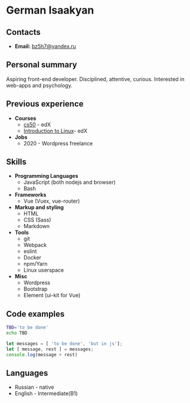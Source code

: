 # **German Isaakyan**

## Contacts

- **Email:** <bz5h7@yandex.ru>

## Personal summary

Aspiring front-end developer. Disciplined, attentive, curious. Interested in web-apps and psychology.

## Previous experience

- **Courses**
  - [cs50][1] - edX
  - [Introduction to Linux][2]- edX
- **Jobs**
  - 2020 - Wordpress freelance

## Skills

- **Programming Languages**
  - JavaScript (both nodejs and browser)
  - Bash
- **Frameworks**
  - Vue (Vuex, vue-router)
- **Markup and styling**
  - HTML
  - CSS (Sass)
  - Markdown
- **Tools**
  - git
  - Webpack
  - eslint
  - Docker
  - npm/Yarn
  - Linux userspace
- **Misc**
  - Wordpress
  - Bootstrap
  - Element (ui-kit for Vue)

## Code examples

```sh
TBD='to be done'
echo TBD
```

```js
let messages = [ 'to be done', 'but in js'];
let [ message, rest ] = messages;
console.log(message + rest)
```

## Languages

- Russian - native
- English - Intermediate(B1)

[1]: https://www.edx.org/course/cs50s-introduction-to-computer-science
[2]: https://www.edx.org/course/introduction-to-linux

